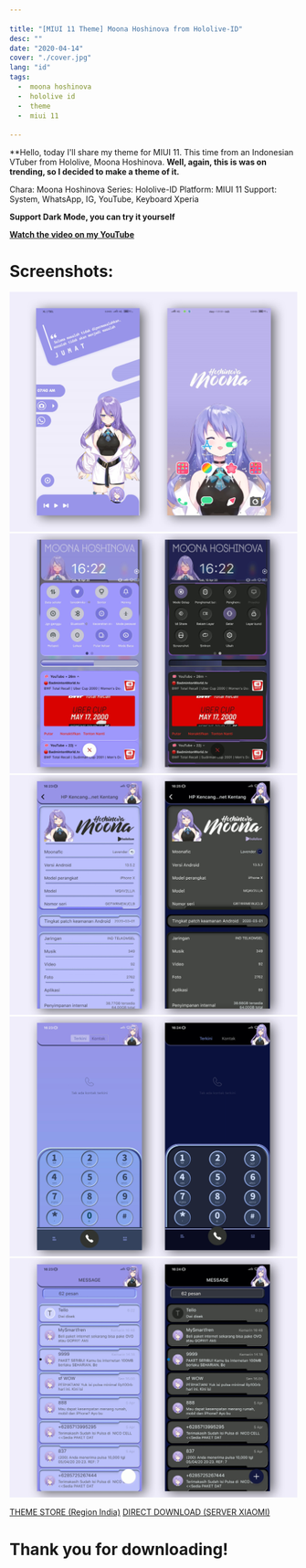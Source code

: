 ```yaml
---

title: "[MIUI 11 Theme] Moona Hoshinova from Hololive-ID"
desc: ""
date: "2020-04-14"
cover: "./cover.jpg"
lang: "id"
tags:
  -  moona hoshinova
  -  hololive id
  -  theme
  -  miui 11

---
```


**Hello, today I'll share my theme for MIUI 11. This time from an Indonesian VTuber from Hololive, Moona Hoshinova.
**Well, again, this is was on trending, so I decided to make a theme of it.**

Chara: Moona Hoshinova
Series: Hololive-ID
Platform: MIUI 11
Support: System, WhatsApp, IG, YouTube, Keyboard Xperia

**Support Dark Mode, you can try it yourself**

[**Watch the video on my YouTube**](https://www.youtube.com/watch?v=7B7L93sst1s)

# Screenshots:

![ss1](./cover.jpg)
![ss2](./ss2.jpg)
![ss3](./ss3.jpg)
![ss4](./ss4.jpg)
![ss5](./ss5.jpg)


<a href="http://zhuti.xiaomi.com/detail/81e5d818-91bb-4165-bcc3-f34f56059692" class="btn"><span class="name">THEME STORE (Region India)</span></a>
<a href="http://f6.market.xiaomi.com/download/ThemeMarket/0d7982431eff342da10251ff356085f3e7e98402c/Moona+Hoshinova+v11-1.0.0.0.mtz" class="btn"><span class="name">DIRECT DOWNLOAD (SERVER XIAOMI)</span></a>

# Thank you for downloading!
